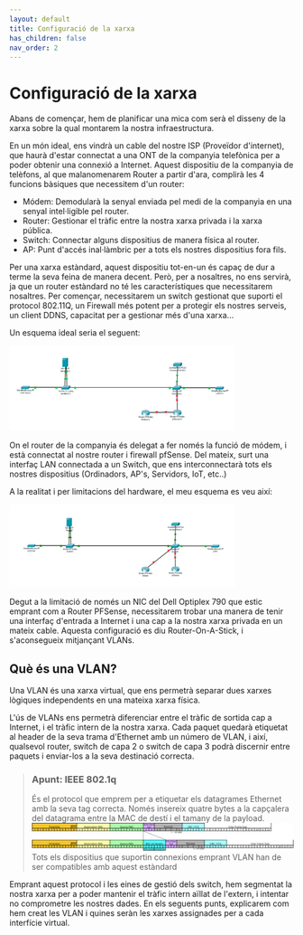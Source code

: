 ```yaml
---
layout: default
title: Configuració de la xarxa
has_children: false
nav_order: 2
---
```


# Configuració de la xarxa

Abans de començar, hem de planificar una mica com serà el disseny de la xarxa sobre la qual montarem la nostra infraestructura.

En un món ideal, ens vindrà un cable del nostre ISP (Proveïdor d'internet), que haurà d'estar connectat a una ONT de la companyia telefònica per a poder obtenir una connexió a Internet. Aquest dispositiu de la companyia de telèfons, al que malanomenarem Router a partir d'ara, complirà les 4 funcions bàsiques que necessitem d'un router:

- Módem: Demodularà la senyal enviada pel medi de la companyia en una senyal intel·ligible pel router.
- Router: Gestionar el tràfic entre la nostra xarxa privada i la xarxa pública.
- Switch: Connectar alguns dispositius de manera física al router.
- AP: Punt d'accés inal·làmbric per a tots els nostres dispositius fora fils.

Per una xarxa estàndard, aquest dispositiu tot-en-un és capaç de dur a terme la seva feina de manera decent. Però, per a nosaltres, no ens servirà, ja que un router estàndard no té les característiques que necessitarem nosaltres. Per començar, necessitarem un switch gestionat que suporti el protocol 802.11Q, un Firewall més potent per a protegir els nostres serveis, un client DDNS, capacitat per a gestionar més d'una xarxa...

Un esquema ideal seria el seguent:

<img src="..\assets\images\network\network-ideal.png" alt="Diagrama de xarxa estàndard" width="400"/>

On el router de la companyia és delegat a fer només la funció de módem, i està connectat al nostre router i firewall pfSense. Del mateix, surt una interfaç LAN connectada a un Switch, que ens interconnectarà tots els nostres dispositius (Ordinadors, AP's, Servidors, IoT, etc..)

A la realitat i per limitacions del hardware, el meu esquema es veu així:

<img src="..\assets\images\network\network-real.png" alt="Diagrama de xarxa Router-on-a-stick" width="400"/>

Degut a la limitació de només un NIC del Dell Optiplex 790 que estic emprant com a Router PFSense, necessitarem trobar una manera de tenir una interfaç d'entrada a Internet i una cap a la nostra xarxa privada en un mateix cable. Aquesta configuració es diu Router-On-A-Stick, i s'aconsegueix mitjançant VLANs.

## Què és una VLAN?
Una VLAN és una xarxa virtual, que ens permetrà separar dues xarxes lògiques independents en una mateixa xarxa física.

L'ús de VLANs ens permetrà diferenciar entre el tràfic de sortida cap a Internet, i el tràfic intern de la nostra xarxa. Cada paquet quedarà etiquetat al header de la seva trama d'Ethernet amb un número de VLAN, i així, qualsevol router, switch de capa 2 o switch de capa 3 podrà discernir entre paquets i enviar-los a la seva destinació correcta.

> ### Apunt: IEEE 802.1q
> És el protocol que emprem per a etiquetar els datagrames Ethernet amb la seva tag correcta. Només insereix quatre bytes a la capçalera del datagrama entre la MAC de destí i el tamany de la payload.
> <img src="..\assets\images\network\datagrama_802.11q.png" alt="Esquema de la capçalera d'una trama Ethernet" width="700"/>
> Tots els dispositius que suportin connexions emprant VLAN han de ser compatibles amb aquest estàndard

Emprant aquest protocol i les eines de gestió dels switch, hem segmentat la nostra xarxa per a poder mantenir el tràfic intern aïllat de l'extern, i intentar no comprometre les nostres dades. En els seguents punts, explicarem com hem creat les VLAN i quines seràn les xarxes assignades per a cada interfície virtual.
